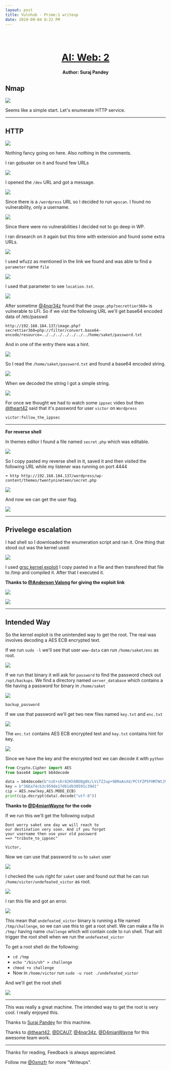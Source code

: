 ```yaml
---
layout: post
title: Vulnhub - Prime:1 writeup
date: 2019-09-04 8:22 PM
---
```

<h1 align="center" style="font-size:30px;">
  <br>
  <a href="https://www.vulnhub.com/entry/prime-1,358/">AI: Web: 2</a>
  <br>
</h1>

<h4 align="center"> Author: Suraj Pandey</h4>

## Nmap

![](images/prime/nmap.png)

Seems like a simple start. Let's enumerate HTTP service.

***

## HTTP

![](images/prime/website.png)

Nothing fancy going on here. Also nothing in the comments.

I ran gobuster on it and found few URLs

![](images/prime/gobuster.png)

I opened the `/dev` URL and got a message.

![](images/prime/dev.png)

Since there is a `/wordpress` URL so I decided to run `wpscan`.
I found no vulnerability, only a username.

![](images/prime/wpscan.png)

Since there were no vulnerabilities I decided not to go deep in WP.

I ran dirsearch on it again but this time with extension and found some extra URLs.

![](images/prime/secret.png)

I used wfuzz as mentioned in the link we found and was able to find a `parameter` name `file`

![](images/prime/wfuzz.png)

I used that parameter to see `location.txt`.

![](images/prime/location.png)

After sometime [@4nqr34z](https://twitter.com/4nqr34z) found that the `image.php?secrettier360=` is vulnerable to LFI. So if we vist the following URL we'll get base64 encoded data of /etc/passwd

`http://192.168.184.137/image.php?secrettier360=php://filter/convert.base64-encode/resource=../../../../../../../home/saket/password.txt`

And in one of the entry there was a hint.

![](images/prime/passwd.png)

So I read the `/home/saket/password.txt` and found a base64 encoded string.

![](images/prime/saket.png)

When we decoded the string I got a simple string.

![](images/prime/decode.png)

For once we thought we had to watch some `ippsec` video but then [@theart42](https://twitter.com/theart42) said that it's password for user `victor` on `Wordpress`

`victor:follow_the_ippsec`

***

__For reverse shell__

In themes editor I found a file named `secret.php` which was editable.

![](images/prime/writable-file.png)

So I copy pasted my reverse shell in it, saved it and then visited the following URL while my listener was running on port 4444

```
➜ http http://192.168.184.137/wordpress/wp-content/themes/twentynineteen/secret.php
```

![](images/prime/rev.png)

And now we can get the user flag.

![](images/prime/user-flag.png)

***

## Privelege escalation

I had shell so I downloaded the enumeration script and ran it. One thing that stood out was the kernel used:

![](images/prime/old-kernel.png)

I used [grsc kernel exploit](https://raw.githubusercontent.com/kkamagui/linux-kernel-exploits/master/kernel-4.10.0-28-generic/CVE-2017-16995/CVE-2017-16995.c) I copy pasted in a file and then transfered that file to /tmp and compiled it.
After that I executed it.

__Thanks to [@Anderson Valong](https://twitter.com/AndersonValong2) for giving the exploit link__

![](images/prime/root-shell.png)

![](images/prime/root.png)


***

## Intended Way

So the kernel exploit is the unintended way to get the root. The real was involves decoding a AES ECB encrypted text.

If we run `sudo -l` we'll see that user `www-data` can run `/home/saket/enc` as root.

![](images/prime/sudo-right.png)

If we run that binary it will ask for `password` to find the password check out `/opt/backups`. We find a directory named `server_database` which contains a file having a password for binary in `/home/saket`

![](images/prime/enc-passwd.png)

`backup_password`

If we use that password we'll get two new files named `key.txt` and `enc.txt`

![](images/prime/unpack.png)

The `enc.txt` contains  AES ECB encrypted text and `key.txt` contains hint for key.

![](images/prime/text.png)

Since we have the key and the encrypted text we can decode it with `python`

```python
from Crypto.Cipher import AES
from base64 import b64decode

data = b64decode(b"nzE+iKr82Kh8BOQg0k/LViTZJup+9DReAsXd/PCtFZP5FHM7WtJ9Nz1NmqMi9G0i7rGIvhK2jRcGnFyWDT9MLoJvY1gZKI2xsUuS3nJ/n3T1Pe//4kKId+B3wfDW/TgqX6Hg/kUj8JO08wGe9JxtOEJ6XJA3cO/cSna9v3YVf/ssHTbXkb+bFgY7WLdHJyvF6lD/wfpY2ZnA1787ajtm+/aWWVMxDOwKuqIT1ZZ0Nw4=")
key = b"366a74cb3c959de17d61db30591c39d1"
cip = AES.new(key,AES.MODE_ECB)
print(cip.decrypt(data).decode("utf-8"))
```
__Thanks to [@D4mianWayne](https://twitter.com/D4mianWayne) for the code__

If we run this we'll get the following output

```
Dont worry saket one day we will reach to
our destination very soon. And if you forget
your username then use your old password
==> "tribute_to_ippsec"

Victor,
```

Now we can use that password to `su` to `saket` user

![](images/prime/su.png)

I checked the `sudo` right for `saket` user and found out that he can run `/home/victor/undefeated_victor` as root.

![](images/prime/sudo-saket.png)

I ran this file and got an error.

![](images/prime/sudo-saket.png)

This mean that `undefeated_victor` binary is running a file named `/tmp/challenge`, so we can use this to get a root shell. We can make a file in `/tmp/` having name `challenge` which will contain code to run shell. That will trigger the root shell when we run the `undefeated_victor`

To get a root shell do the following:

* `cd /tmp`
* `echo "/bin/sh" > challenge`
* `chmod +x challenge`
* Now in `/home/victor` run `sudo -u root ./undefeated_victor`

And we'll get the root shell

![](images/prime/root-2.png)

***

This was really a great machine. The intended way to get the root is very cool. I really enjoyed this.

Thanks to [Suraj Pandey](https://hacknpentest.com/capture-the-flag-security-machines/) for this machine.

Thanks to [@theart42](https://twitter.com/theart42), [@DCAU7](https://twitter.com/DCAU7), [@4nqr34z](https://twitter.com/4nqr34z), [@D4mianWayne](https://twitter.com/D4mianWayne) for this awesome team work.

***

Thanks for reading, Feedback is always appreciated.

Follow me [@0xmzfr](https://twitter.com/0xmzfr) for more “Writeups”.

